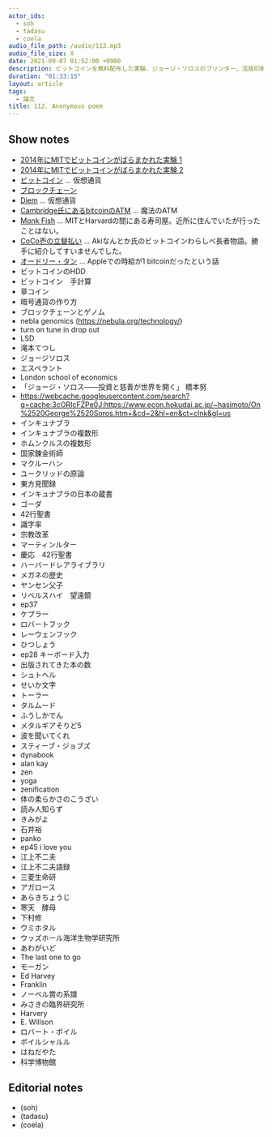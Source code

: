 ```yaml
---
actor_ids:
  - soh
  - tadasu
  - coela
audio_file_path: /audio/112.mp3
audio_file_size: X
date: 2021-09-07 01:52:00 +0900
description: ビットコインを無料配布した実験、ジョージ・ソロスのプリンター、活版印刷とインキュナブラとレンズ、ミームの原産地、江上不二夫語録、下村修と1944年のウミホタルについて話しました。
duration: "01:33:15"
layout: article
tags:
  - 論文
title: 112. Anonymous poem
---
```


## Show notes
- [2014年にMITでビットコインがばらまかれた実験 1](https://oltnews.com/a-group-of-mit-students-received-100-in-free-bitcoin-in-2014-some-got-rich-others-squandered-it-on-sushi-cnbc)
- [2014年にMITでビットコインがばらまかれた実験 2](https://www.bloomberg.com/news/articles/2021-06-04/bitcoin-btc-mit-experiment-nets-13-000-gain-for-students-who-held-on)
- [ビットコイン](https://ja.wikipedia.org/wiki/%E3%83%93%E3%83%83%E3%83%88%E3%82%B3%E3%82%A4%E3%83%B3) ... 仮想通貨
- [ブロックチェーン](https://ja.wikipedia.org/wiki/%E3%83%96%E3%83%AD%E3%83%83%E3%82%AF%E3%83%81%E3%82%A7%E3%83%BC%E3%83%B3)
- [Diem](https://en.wikipedia.org/wiki/Diem_(digital_currency)) ... 仮想通貨
- [Cambridge氏にあるbitcoinのATM](https://twitter.com/researchat_fm/status/1216406727106666499) ... 魔法のATM
- [Monk Fish](https://www.themadmonkfish.com/menus/) ... MITとHarvardの間にある寿司屋。近所に住んでいたが行ったことはない。
- [CoCo壱の立替払い](https://togetter.com/li/1649505) ... Akiなんとか氏のビットコインわらしべ長者物語。勝手に紹介してすいませんでした。
- [オードリー・タン](https://www.news-postseven.com/archives/20200613_1569693.html/2) ... Appleでの時給が1 bitcoinだったという話
- ビットコインのHDD
- ビットコイン　手計算
- 草コイン
- 暗号通貨の作り方
- ブロックチェーンとゲノム 
- nebla genomics (https://nebula.org/technology/)
- turn on tune in drop out
- LSD
- 滝本てつし
- ジョージソロス
- エスペラント
- London school of economics
- 「ジョージ・ソロス――投資と慈善が世界を開く」 橋本努
- https://webcache.googleusercontent.com/search?q=cache:3cORIcFZPe0J:https://www.econ.hokudai.ac.jp/~hasimoto/On%2520George%2520Soros.htm+&cd=2&hl=en&ct=clnk&gl=us
- インキュナブラ
- インキュナブラの複数形
- ホムンクルスの複数形
- 国家錬金術師
- マクルーハン
- ユークリッドの原論
- 東方見聞録
- インキュナブラの日本の蔵書
- ゴーダ
- 42行聖書
- 識字率
- 宗教改革
- マーティンルター
- 慶応　42行聖書
- ハーバードレアライブラリ
- メガネの歴史
- ヤンセン父子
- リベルスハイ　望遠鏡
- ep37
- ケプラー
- ロバートフック
- レーウェンフック
- ひつしょう
- ep28 キーボード入力
- 出版されてきた本の数
- シュトヘル
- せいか文字
- トーラー
- タルムード
- ふうしかでん
- メタルギアそりど5
- 波を聞いてくれ
- スティーブ・ジョブズ
- dynabook
- alan kay
- zen
- yoga
- zenification
- 体の柔らかさのこうざい
- 読み人知らず
- きみがよ
- 石井裕
- panko
- ep45 i love you
- 江上不二夫
- 江上不二夫語録
- 三菱生命研
- アガロース
- あらきちょうじ
- 寒天　酵母
- 下村修
- ウミホタル
- ウッズホール海洋生物学研究所
- あわがいど
- The last one to go
- モーガン
- Ed Harvey
- Franklin
- ノーベル賞の系譜
- みさきの臨界研究所
- Harvery
- E. Willson
- ロバート・ボイル
- ボイルシャルル
- はねだやた
- 科学博物館

## Editorial notes
- (soh)
- (tadasu)
- (coela)

